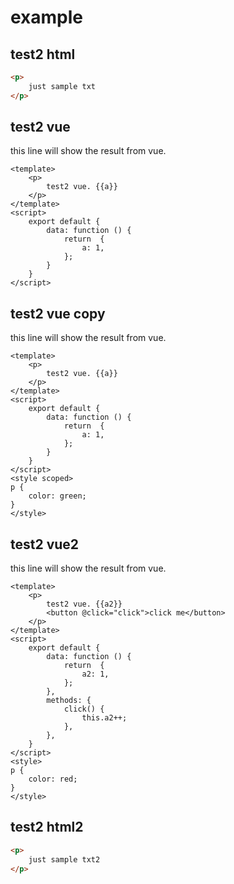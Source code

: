 # example
## test2 html

```html
<p>
    just sample txt
</p>
```

## test2 vue
this line will show the result from vue.
```vue
<template>
    <p>
        test2 vue. {{a}}
    </p>
</template>
<script>
    export default {
        data: function () {
            return  {
                a: 1,
            };
        }
    }
</script>
```

## test2 vue copy
this line will show the result from vue.
```vue
<template>
    <p>
        test2 vue. {{a}}
    </p>
</template>
<script>
    export default {
        data: function () {
            return  {
                a: 1,
            };
        }
    }
</script>
<style scoped>
p {
    color: green;
}
</style>
```

## test2 vue2
this line will show the result from vue.
```vue
<template>
    <p>
        test2 vue. {{a2}}
        <button @click="click">click me</button>
    </p>
</template>
<script>
    export default {
        data: function () {
            return  {
                a2: 1,
            };
        },
        methods: {
            click() {
                this.a2++;
            },
        },
    }
</script>
<style>
p {
    color: red;
}
</style>
```

## test2 html2

```html
<p>
    just sample txt2
</p>
```